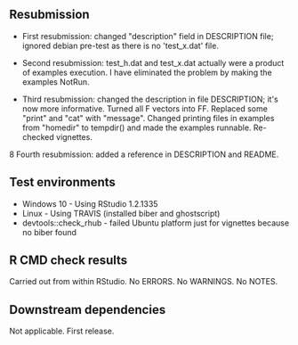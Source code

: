 
## Resubmission
* First resubmission: changed "description" field in DESCRIPTION file; ignored debian pre-test as there is no 'test_x.dat' file.

* Second resubmission: test_h.dat and test_x.dat actually were a product of examples execution. I have eliminated the problem by making the examples NotRun.

* Third resubmission: changed the description in file DESCRIPTION; it's now more informative. Turned all F vectors into FF. Replaced some "print" and "cat" with "message". Changed printing files in examples from "homedir" to tempdir() and made the examples runnable. Re-checked vignettes.

8 Fourth resubmission: added a reference in DESCRIPTION and README.

## Test environments
* Windows 10 - Using RStudio 1.2.1335
* Linux - Using TRAVIS (installed biber and ghostscript)
* devtools::check_rhub - failed Ubuntu platform just for vignettes because no biber found

## R CMD check results
Carried out from within RStudio.
No ERRORS.
No WARNINGS.
No NOTES.

## Downstream dependencies
Not applicable. First release.
